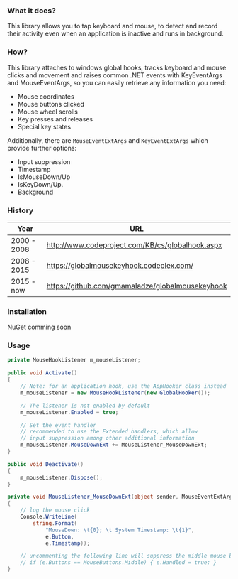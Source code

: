 ### What it does?

This library allows you to tap keyboard and mouse, to detect and record their activity even when an application is inactive and runs in background.

### How?
This library attaches to windows global hooks, tracks keyboard and mouse clicks and movement and raises common .NET events with KeyEventArgs and MouseEventArgs, so you can easily retrieve any information you need:
* Mouse coordinates
* Mouse buttons clicked
* Mouse wheel scrolls
* Key presses and releases
* Special key states

Additionally, there are `MouseEventExtArgs` and `KeyEventExtArgs` which provide further options:
* Input suppression
* Timestamp
* IsMouseDown/Up
* IsKeyDown/Up.
* Background

### History

|  Year       |     URL
--------------|--------------------------------
| 2000 - 2008 | http://www.codeproject.com/KB/cs/globalhook.aspx
| 2008 - 2015 | https://globalmousekeyhook.codeplex.com/
| 2015 - now  | https://github.com/gmamaladze/globalmousekeyhook

### Installation

NuGet comming soon

### Usage

```csharp
private MouseHookListener m_mouseListener;

public void Activate()
{
    // Note: for an application hook, use the AppHooker class instead
    m_mouseListener = new MouseHookListener(new GlobalHooker());

    // The listener is not enabled by default
    m_mouseListener.Enabled = true;

    // Set the event handler
    // recommended to use the Extended handlers, which allow 
    // input suppression among other additional information
    m_mouseListener.MouseDownExt += MouseListener_MouseDownExt;
}

public void Deactivate()
{
    m_mouseListener.Dispose();
}

private void MouseListener_MouseDownExt(object sender, MouseEventExtArgs e)
{
    // log the mouse click
    Console.WriteLine(
        string.Format(
            "MouseDown: \t{0}; \t System Timestamp: \t{1}", 
            e.Button, 
            e.Timestamp));

    // uncommenting the following line will suppress the middle mouse button click
    // if (e.Buttons == MouseButtons.Middle) { e.Handled = true; }
}
```
